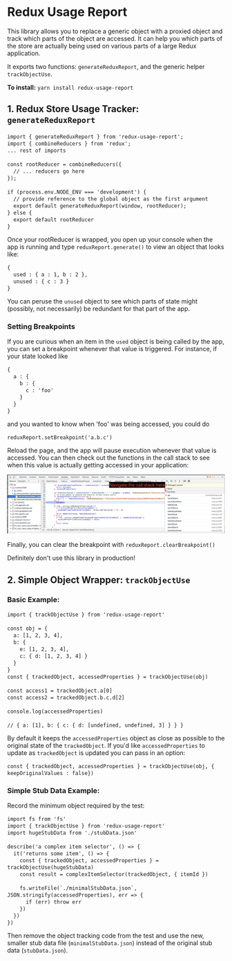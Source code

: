 # Redux Usage Report

This library allows you to replace a generic object with a proxied object and track which parts of the object are accessed. It can help you which parts of the store are actually being used on various parts of a large Redux application.

It exports two functions: `generateReduxReport`, and the generic helper `trackObjectUse`.

**To install:** `yarn install redux-usage-report`

## 1. Redux Store Usage Tracker: `generateReduxReport`

```
import { generateReduxReport } from 'redux-usage-report';
import { combineReducers } from 'redux';
... rest of imports

const rootReducer = combineReducers({
  // ... reducers go here
});

if (process.env.NODE_ENV === 'development') {
  // provide reference to the global object as the first argument
  export default generateReduxReport(window, rootReducer);
} else {
  export default rootReducer
}

```
Once your rootReducer is wrapped, you open up your console when the app is running and type
`reduxReport.generate()` to view an object that looks like:

```
{
  used : { a : 1, b : 2 },
  unused : { c : 3 }
}
```
You can peruse the `unused` object to see which parts of state might (possibly, not necessarily) be redundant for that part of the app.

### Setting Breakpoints

If you are curious when an item in the `used` object is being called by the app, you can set a breakpoint whenever that value is triggered.
For instance, if your state looked like

```
{
  a : {
    b : {
      c : 'foo'
    }
  }
}
```
and you wanted to know when 'foo' was being accessed, you could do

```
reduxReport.setBreakpoint('a.b.c')
```
Reload the page, and the app will pause execution whenever that value is accessed.
You can then check out the functions in the call stack to see when this value is actually getting accessed in your application:

![screenshot of chrome devtools](./dev_tools_screenshot.png)

Finally, you can clear the breakpoint with `reduxReport.clearBreakpoint()`

Definitely don't use this library in production!

## 2. Simple Object Wrapper: `trackObjectUse`

### Basic Example:
```
import { trackObjectUse } from 'redux-usage-report'

const obj = {
  a: [1, 2, 3, 4],
  b: {
    e: [1, 2, 3, 4],
    c: { d: [1, 2, 3, 4] }
  }
}
const { trackedObject, accessedProperties } = trackObjectUse(obj)

const access1 = trackedObject.a[0]
const access2 = trackedObject.b.c.d[2]

console.log(accessedProperties)

// { a: [1], b: { c: { d: [undefined, undefined, 3] } } }
```

By default it keeps the `accessedProperties` object as close as possible to the original state of the `trackedObject`. If you'd like `accessedProperties` to update as `trackedObject` is updated you can pass in an option:

```
const { trackedObject, accessedProperties } = trackObjectUse(obj, { keepOriginalValues : false})
```

### Simple Stub Data Example:

Record the minimum object required by the test:
```
import fs from 'fs'
import { trackObjectUse } from 'redux-usage-report'
import hugeStubData from './stubData.json'

describe('a complex item selector', () => {
  it('returns some item', () => {
    const { trackedObject, accessedProperties } = trackObjectUse(hugeStubData)
    const result = complexItemSelector(trackedObject, { itemId })

    fs.writeFile(`./minimalStubData.json`, JSON.stringify(accessedProperties), err => {
      if (err) throw err
    })
  })
})
```

Then remove the object tracking code from the test and use the new, smaller stub data file (`minimalStubData.json`) instead of the original stub data (`stubData.json`).

